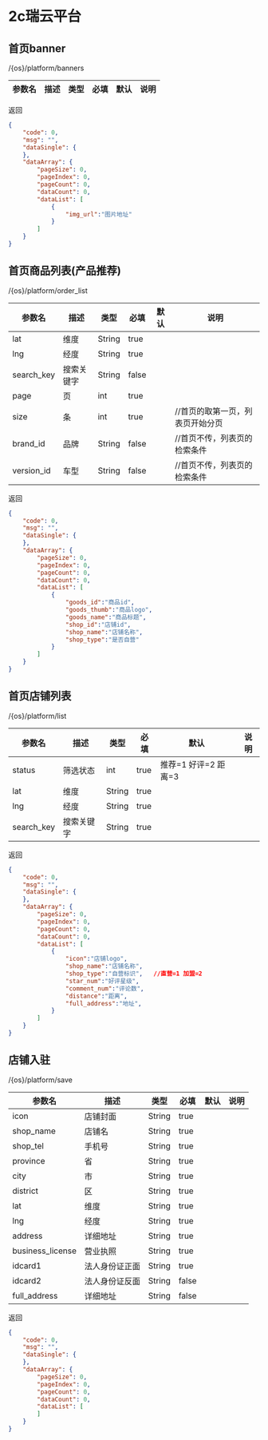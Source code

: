 # 2c瑞云平台
## 首页banner

/{os}/platform/banners

| 参数名 | 描述 | 类型 | 必填 | 默认 | 说明 |
| --------- | ---------- | ------ | ---- | ---- | --------------------------------------------- | 

返回

``` json
{
    "code": 0,
    "msg": "",
    "dataSingle": {
    },
    "dataArray": {
        "pageSize": 0,
        "pageIndex": 0,
        "pageCount": 0,
        "dataCount": 0,
        "dataList": [
            {
                "img_url":"图片地址"
            }
        ]
    }
}
```

## 首页商品列表(产品推荐)

/{os}/platform/order_list

| 参数名 | 描述 | 类型 | 必填 | 默认 | 说明 |
| --------- | ---------- | ------ | ---- | ---- | --------------------------------------------- |  
| lat | 维度 | String | true ||
| lng | 经度 | String | true ||
| search_key | 搜索关键字 | String | false ||
| page | 页 | int | true || 
| size | 条 | int | true ||      //首页的取第一页，列表页开始分页
| brand_id | 品牌 | String | false ||     //首页不传，列表页的检索条件
| version_id | 车型 | String | false ||   //首页不传，列表页的检索条件

返回

``` json
{
    "code": 0,
    "msg": "",
    "dataSingle": {
    },
    "dataArray": {
        "pageSize": 0,
        "pageIndex": 0,
        "pageCount": 0,
        "dataCount": 0,
        "dataList": [
            {
                "goods_id":"商品id",
                "goods_thumb":"商品logo",
                "goods_name":"商品标题",
                "shop_id":"店铺id",
                "shop_name":"店铺名称",
                "shop_type":"是否自营"
            }
        ]
    }
}
```
## 首页店铺列表

/{os}/platform/list

| 参数名 | 描述 | 类型 | 必填 | 默认 | 说明 |
| --------- | ---------- | ------ | ---- | ---- | --------------------------------------------- | 
| status | 筛选状态 | int | true |推荐=1 好评=2 距离=3|
| lat | 维度 | String | true ||
| lng | 经度 | String | true ||
| search_key | 搜索关键字 | String | true ||

返回

``` json
{
    "code": 0,
    "msg": "",
    "dataSingle": {
    },
    "dataArray": {
        "pageSize": 0,
        "pageIndex": 0,
        "pageCount": 0,
        "dataCount": 0,
        "dataList": [
            {
                "icon":"店铺logo",
                "shop_name":"店铺名称",
                "shop_type":"自营标识",   //直营=1 加盟=2
                "star_num":"好评星级",
                "comment_num":"评论数",
                "distance":"距离",
                "full_address":"地址",
            }
        ]
    }
}
```
## 店铺入驻

/{os}/platform/save

| 参数名 | 描述 | 类型 | 必填 | 默认 | 说明 |
| --------- | ---------- | ------ | ---- | ---- | --------------------------------------------- | 
| icon | 店铺封面 | String | true || 
| shop_name | 店铺名 | String | true || 
| shop_tel | 手机号 | String | true || 
| province | 省 | String | true || 
| city | 市 | String | true || 
| district | 区 | String | true || 
| lat | 维度 | String | true || 
| lng | 经度 | String | true || 
| address | 详细地址 | String | true || 
| business_license | 营业执照 | String | true || 
| idcard1 | 法人身份证正面 | String | true || 
| idcard2 | 法人身份证反面 | String | false || 
| full_address | 详细地址 | String | false || 

返回

``` json
{
    "code": 0,
    "msg": "",
    "dataSingle": {
    },
    "dataArray": {
        "pageSize": 0,
        "pageIndex": 0,
        "pageCount": 0,
        "dataCount": 0,
        "dataList": [
        ]
    }
}
```
